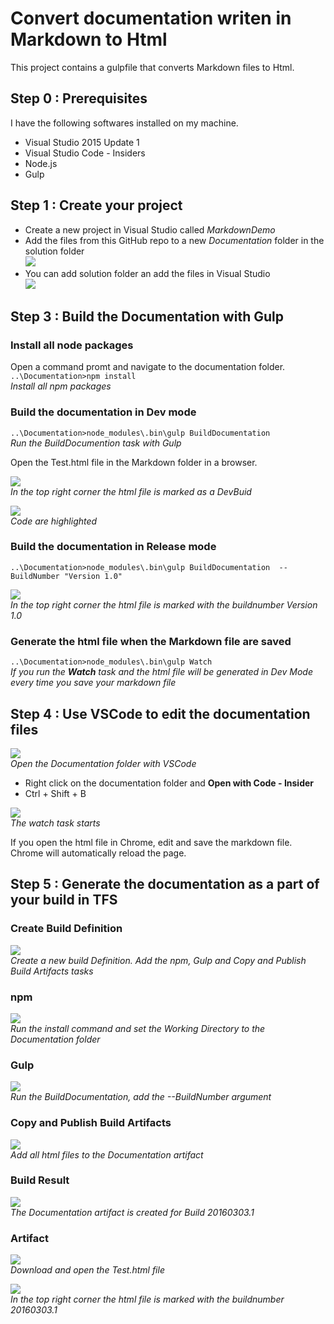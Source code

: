 # Convert documentation writen in Markdown to Html
This project contains a gulpfile that converts Markdown files to Html.

## Step 0 : Prerequisites
I have the following softwares installed on my machine.

* Visual Studio 2015 Update 1
* Visual Studio Code - Insiders
* Node.js
* Gulp

## Step 1 : Create your project
* Create a new project in Visual Studio called *MarkdownDemo*
* Add the files from this GitHub repo to a new *Documentation* folder in the solution folder  
![](Media/005_FilesOnDisk.PNG)  
* You can add solution folder an add the files in Visual Studio  
![](Media/004_VisualStudioSolution.PNG)

## Step 3 : Build the Documentation with Gulp

### Install all node packages
Open a command promt and navigate to the documentation folder.  
`..\Documentation>npm install`  
*Install all npm packages*

### Build the documentation in Dev mode
`..\Documentation>node_modules\.bin\gulp BuildDocumentation`  
*Run the BuildDocumention task with Gulp*  

Open the Test.html file in the Markdown folder in a browser.

![](Media/001_DevBuild.PNG)  
*In the top right corner the html file is marked as a DevBuid*

![](Media/003_CodeHighlight.PNG)  
*Code are highlighted*

### Build the documentation in Release mode
`..\Documentation>node_modules\.bin\gulp BuildDocumentation  --BuildNumber "Version 1.0"`

![](Media/002_ReleaseBuild.PNG)  
*In the top right corner the html file is marked with the buildnumber Version 1.0*

### Generate the html file when the Markdown file are saved
`..\Documentation>node_modules\.bin\gulp Watch`  
*If you run the **Watch** task and the html file will be generated in Dev Mode every time you save your markdown file* 

## Step 4 : Use VSCode to edit the documentation files
![](Media/006_OpenInVSCode.PNG)  
*Open the Documentation folder with VSCode*

* Right click on the documentation folder and **Open with Code - Insider**
* Ctrl + Shift + B

![](Media/007_VSCodeStartWatcher.PNG)  
*The watch task starts*

If you open the html file in Chrome, edit and save the markdown file. Chrome will automatically reload the page.

## Step 5 : Generate the documentation as a part of your build in TFS

### Create Build Definition
![](Media/008_BuildTemplate.PNG)  
*Create a new build Definition. Add the npm, Gulp and Copy and Publish Build Artifacts tasks*

### npm
![](Media/009_Npm.PNG)  
*Run the install command and set the Working Directory to the Documentation folder*

### Gulp
![](Media/010_Gulp.PNG)  
*Run the BuildDocumentation, add the --BuildNumber argument*

### Copy and Publish Build Artifacts
![](Media/011_CreateArtifact.PNG)  
*Add all html files to the Documentation artifact*

### Build Result
![](Media/012_BuildResult.PNG)  
*The Documentation artifact is created for Build 20160303.1*

### Artifact
![](Media/013_ExploreArtifact.PNG)  
*Download and open the Test.html file*

![](Media/014_BuildNumerAdded.PNG)  
*In the top right corner the html file is marked with the buildnumber 20160303.1*


